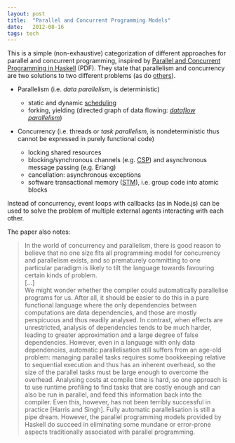```yaml
---
layout: post
title:  "Parallel and Concurrent Programming Models"
date:   2012-08-16
tags: tech
---
```


This is a simple (non-exhaustive) categorization of different approaches for parallel and concurrent programming, inspired by [Parallel and Concurrent Programming in Haskell](http://community.haskell.org/~simonmar/par-tutorial.pdf) (PDF). They state that parallelism and concurrency are two solutions to two different problems (as do [others](http://existentialtype.wordpress.com/2011/03/17/parallelism-is-not-concurrency/)).

-   Parallelism (i.e. *data parallelism*, is deterministic)
    -   static and dynamic [scheduling](http://en.wikipedia.org/wiki/Loop_scheduling)
    -   forking, yielding (directed graph of data flowing: [*dataflow parallelism*](http://en.wikipedia.org/wiki/Dataflow_programming))

-   Concurrency (i.e. threads or *task parallelism*, is nondeterministic thus cannot be expressed in purely functional code)
    -   locking shared resources
    -   blocking/synchronous channels (e.g. [CSP](http://en.wikipedia.org/wiki/Communicating_sequential_processes)) and asynchronous message passing (e.g. Erlang)
    -   cancellation: asynchronous exceptions
    -   software transactional memory ([STM](http://en.wikipedia.org/wiki/Software_transactional_memory)), i.e. group code into atomic blocks

Instead of concurrency, event loops with callbacks (as in Node.js) can be used to solve the problem of multiple external agents interacting with each other.

The paper also notes:

> In the world of concurrency and parallelism, there is good reason to believe that no one size fits all programming model for concurrency and parallelism exists, and so prematurely committing to one particular paradigm is likely to tilt the language towards favouring certain kinds of problem.\
>  [...]\
>  We might wonder whether the compiler could automatically parallelise programs for us. After all, it should be easier to do this in a pure functional language where the only dependencies between computations are data dependencies, and those are mostly perspicuous and thus readily analysed. In contrast, when effects are unrestricted, analysis of dependencies tends to be much harder, leading to greater approximation and a large degree of false\
>  dependencies. However, even in a language with only data dependencies, automatic parallelisation still suffers from an age-old problem: managing parallel tasks requires some bookkeeping relative to sequential execution and thus has an inherent overhead, so the size of the parallel tasks must be large enough to overcome the overhead. Analysing costs at compile time is hard, so one approach is to use runtime profiling to find tasks that are costly enough and can also be run in parallel, and feed this information back into the compiler. Even this, however, has not been terribly successful in practice [Harris and Singh]. Fully automatic parallelisation is still a pipe dream. However, the parallel programming models provided by Haskell do succeed in eliminating some mundane or error-prone aspects traditionally associated with parallel programming.

